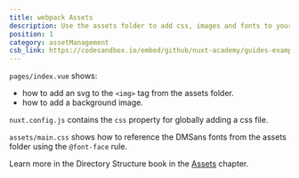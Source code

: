 ```yaml
---
title: webpack Assets
description: Use the assets folder to add css, images and fonts to your application
position: 1
category: assetManagement
csb_link: https://codesandbox.io/embed/github/nuxt-academy/guides-examples/tree/master/04_directory_structure/02_assets
---
```


<example-intro></example-intro>

`pages/index.vue` shows:

- how to add an svg to the `<img>` tag from the assets folder.
- how to add a background image.

`nuxt.config.js` contains the `css` property for globally adding a css file.

`assets/main.css` shows how to reference the DMSans fonts from the assets folder using the `@font-face` rule.

<base-alert type="next">

Learn more in the Directory Structure book in the [Assets](/guides/directory-structure/assets) chapter.

</base-alert>

<code-sandbox :src="csb_link"></code-sandbox>
